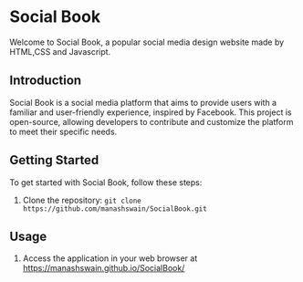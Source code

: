 # Social Book

Welcome to Social Book, a popular social media design website made by HTML,CSS and Javascript.



## Introduction

Social Book is a social media platform that aims to provide users with a familiar and user-friendly experience, inspired by Facebook. This project is open-source, allowing developers to contribute and customize the platform to meet their specific needs.


## Getting Started

To get started with Social Book, follow these steps:

1. Clone the repository: `git clone https://github.com/manashswain/SocialBook.git`



## Usage

1. Access the application in your web browser at https://manashswain.github.io/SocialBook/


